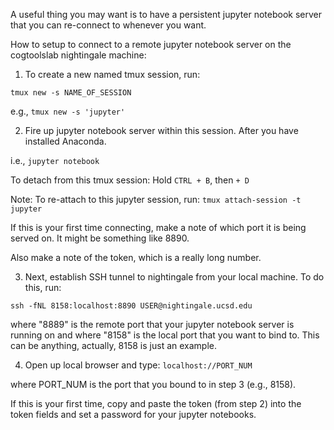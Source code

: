 A useful thing you may want is to have a persistent jupyter notebook server that you can re-connect to whenever you want.

How to setup to connect to a remote jupyter notebook server on the cogtoolslab nightingale machine:

1. To create a new named tmux session, run:

 `tmux new -s NAME_OF_SESSION`

  e.g., `tmux new -s 'jupyter'`

2. Fire up jupyter notebook server within this session. After you have installed Anaconda.

  i.e., `jupyter notebook` 

  To detach from this tmux session:
    Hold `CTRL + B`, then `+ D` 

  Note: To re-attach to this jupyter session, run:
    `tmux attach-session -t jupyter`

  If this is your first time connecting, make a note of which port it is being served on. It might be something like 8890.  

  Also make a note of the token, which is a really long number.

3. Next, establish SSH tunnel to nightingale from your local machine. To do this, run:

  `ssh -fNL 8158:localhost:8890 USER@nightingale.ucsd.edu`

  where "8889" is the remote port that your jupyter notebook server is running on and
  where "8158" is the local port that you want to bind to. This can be anything, actually, 8158 is just an example.

4. Open up local browser and type: `localhost://PORT_NUM`

  where PORT_NUM is the port that you bound to in step 3 (e.g., 8158).

  If this is your first time, copy and paste the token (from step 2) into the token fields and set a password for your jupyter notebooks. 

